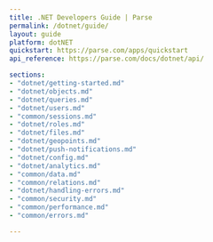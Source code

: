 ```yaml
---
title: .NET Developers Guide | Parse
permalink: /dotnet/guide/
layout: guide
platform: dotNET
quickstart: https://parse.com/apps/quickstart
api_reference: https://parse.com/docs/dotnet/api/

sections:
- "dotnet/getting-started.md"
- "dotnet/objects.md"
- "dotnet/queries.md"
- "dotnet/users.md"
- "common/sessions.md"
- "dotnet/roles.md"
- "dotnet/files.md"
- "dotnet/geopoints.md"
- "dotnet/push-notifications.md"
- "dotnet/config.md"
- "dotnet/analytics.md"
- "common/data.md"
- "common/relations.md"
- "dotnet/handling-errors.md"
- "common/security.md"
- "common/performance.md"
- "common/errors.md"

---
```

